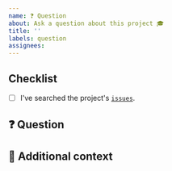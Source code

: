 ```yaml
---
name: ❓ Question
about: Ask a question about this project 🎓
title: ''
labels: question
assignees:
---
```


## Checklist

<!-- Mark with an `x` all the checkboxes that apply (like `[x]`) -->

- [ ] I've searched the project's [`issues`](https://github.com/monologg/ko_lm_dataformat/issues?q=is%3Aissue).

## ❓ Question

<!-- What is your question -->

## 📎 Additional context

<!-- Add any other context or screenshots about the feature request here. -->
